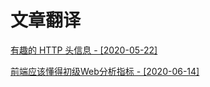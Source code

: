 # 文章翻译

[有趣的 HTTP 头信息 - [2020-05-22]]( https://github.com/LuckRain7/Knowledge-Sharing/blob/master/translate/http-header.md )

[前端应该懂得初级Web分析指标 - [2020-06-14]]()